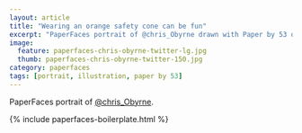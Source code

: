 ```yaml
---
layout: article
title: "Wearing an orange safety cone can be fun"
excerpt: "PaperFaces portrait of @chris_Obyrne drawn with Paper by 53 on an iPad."
image: 
  feature: paperfaces-chris-obyrne-twitter-lg.jpg
  thumb: paperfaces-chris-obyrne-twitter-150.jpg
category: paperfaces
tags: [portrait, illustration, paper by 53]
---
```


PaperFaces portrait of [@chris_Obyrne](http://twitter.com/chris_Obyrne).

{% include paperfaces-boilerplate.html %}